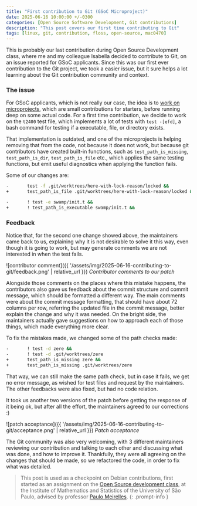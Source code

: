```yaml
---
title: "First contribution to Git (GSoC Microproject)"
date: 2025-06-16 10:00:00 +/-0300
categories: [Open Source Software Development, Git contributions]
description: "This post covers our first time contributing to Git"
tags: [linux, git, contribution, floss, open-source, mac0470]
---
```


This is probably our last contribution during Open Source Development class, where me and my colleague Isabella decided to contribute to Git, on an issue reported for GSoC applicants. Since this was our first ever contribution to the Git project, we took a easier issue, but it sure helps a lot learning about the Git contribution community and context.

### The issue

For GSoC applicants, which is not really our case, the idea is to [work on microprojects](https://git.github.io/SoC-2025-Microprojects/), which are small contributions for starters, before running deep on some actual code. For a first time contribution, we decide to work on the `t2400` test file, which implements a lot of tests with `test -[efd]`, a bash command for testing if a executable, file, or directory exists.

That implementation is outdated, and one of the microprojects is helping removing that from the code, not because it does not work, but because git contributors have created built-in functions, such as `test_path_is_missing`, `test_path_is_dir`, `test_path_is_file` etc., which applies the same testing functions, but emit useful diagnostics when applying the function fails.

Some of our changes are:

```bash
-       test -f .git/worktrees/here-with-lock-reason/locked &&
+       test_path_is_file .git/worktrees/here-with-lock-reason/locked &&
```

```bash
-       ! test -e swamp/init.t &&
+       ! test_path_is_executable swamp/init.t &&
```

### Feedback

Notice that, for the second one change showed above, the maintainers came back to us, explaining why it is not desirable to solve it this way, even though it is going to work, but may generate comments we are not interested in when the test fails.

![contributor comment]({{ '/assets/img/2025-06-16-contributing-to-git/feedback.png' | relative_url }})
_Contributor comments to our patch_

Alongside those comments on the places where this mistake happens, the contributors also gave us feedback about the commit structure and commit message, which should be formatted a different way. The main comments were about the commit message formatting, that should have about 72 columns per row, referring the updated file in the commit message, better explain the change and why it was needed. On the bright side, the maintainers actually gave suggestions on how to approach each of those things, which made everything more clear.

To fix the mistakes made, we changed some of the path checks made:

```bash
-       ! test -d zere &&
-       ! test -d .git/worktrees/zere
+       test_path_is_missing zere &&
+       test_path_is_missing .git/worktrees/zere
```

That way, we can still make the same path check, but in case it fails, we get no error message, as wished for test files and request by the maintainers. The other feedbacks were also fixed, but had no code relation.

It took us another two versions of the patch before getting the response of it being ok, but after all the effort, the maintainers agreed to our corrections :)

![patch acceptance]({{ '/assets/img/2025-06-16-contributing-to-git/acceptance.png' | relative_url }})
_Patch acceptance_

The Git community was also very welcoming, with 3 different maintainers reviewing our contribution and talking to each other and discussing what was done, and how to improve it. Thankfully, they were all agreeing on the changes that should be made, so we refactored the code, in order to fix what was detailed.

> This post is used as a checkpoint on Debian contributions, first started as an assignment on the [Open Source development class](https://uspdigital.usp.br/jupiterweb/obterDisciplina?sgldis=MAC0470&codcur=3122&codhab=5000), at the Institute of Mathematics and Statistics of the University of São Paulo, advised by professor [Paulo Meirelles](https://www.ime.usp.br/~paulormm/).
{: .prompt-info }